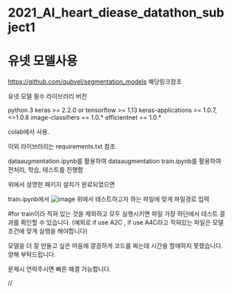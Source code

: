 # 2021_AI_heart_diease_datathon_subject1

# 유넷 모델사용
https://github.com/qubvel/segmentation_models
해당링크참조

유넷 모델 필수 라이브러리 버전

python 3
keras >= 2.2.0 or tensorflow >= 1.13
keras-applications >= 1.0.7, <=1.0.8
image-classifiers == 1.0.*
efficientnet == 1.0.*

colab에서 사용.

이외 라이브러리는 requirements.txt 참조.

dataaugmentation.ipynb를 활용하여 dataaugmentation
train.ipynb를 활용하여 전처리, 학습, 테스트를 진행함

위에서 설명한 패키지 설치가 완료되었으면

train.ipynb에서 
![image](https://user-images.githubusercontent.com/81897022/144899331-d8078e96-c7a8-4432-9b2f-60e3daf0192f.png)
위에서 테스트하고자 하는 파일에 맞게 파일경로 입력



#for train이라 적혀 있는 것을 제외하고 모두 실행시키면 파일 가장 하단에서 테스트 결과를 확인할 수 있습니다.
(예외로 if use A2C , if use A4C라고 적혀있는 파일은 모델 조건에 맞게 실행을 해야합니다)





모델을 더 잘 만들고 싶은 마음에 깔끔하게 코드를 짜는데 시간을 할애하지 못했습니다.
양해 부탁드립니다.

문제시 연락주시면 빠른 해결 가능합니다.

//

